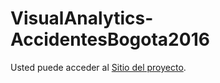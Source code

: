 # VisualAnalytics-AccidentesBogota2016


Usted puede acceder al [Sitio del proyecto](https://vlarandac.github.io/VisualAnalytics-AccidentesBogota2016/).
